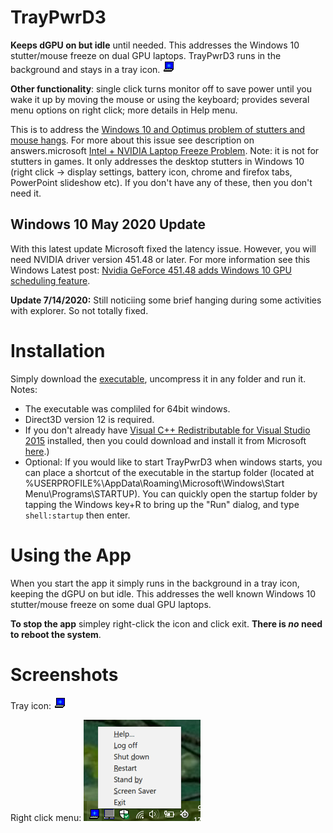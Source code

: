 # TrayPwrD3
**Keeps dGPU on but idle** until needed. This addresses the Windows 10 stutter/mouse freeze on dual GPU laptops. TrayPwrD3 runs in the background and stays in a tray icon.   ![Tray icon](screenshots/traypwr_icon1.png?raw=true "Tray icon")

**Other functionality**: single click turns monitor off to save power until you wake it up by moving the mouse or using the keyboard; provides several menu options on right click; more details in Help menu.

This is to address the [Windows 10 and Optimus problem of stutters and mouse hangs](https://forums.geforce.com/default/topic/860554/geforce-mobile-gpus/windows-10-and-optimus/15/). For more about this issue see description on answers.microsoft [Intel + NVIDIA Laptop Freeze Problem](https://answers.microsoft.com/en-us/windows/forum/windows_10-hardware/mobile-gtx-1060-freeze-problem/93e7004a-62b1-4211-8e37-4c136608865e). Note: it is not for stutters in games. It only addresses the desktop stutters in Windows 10 (right click -> display settings, battery icon, chrome and firefox tabs, PowerPoint slideshow etc).  If you don't have any of these, then you don't need it. 

## Windows 10 May 2020 Update

With this latest update Microsoft fixed the latency issue. However, you will need NVIDIA driver version 451.48 or later. For more information see this Windows Latest post: [Nvidia GeForce 451.48 adds Windows 10 GPU scheduling feature](https://www.windowslatest.com/2020/06/24/nvidia-geforce-451-48-windows-10-hardware-accelerated-gpu-scheduling/).
  
**Update 7/14/2020:** Still noticiing some brief hanging during some activities with explorer. So not totally fixed.

# Installation
Simply download the [executable](https://github.com/jobeid/TrayPwrD3/tree/master/executable), uncompress it in any folder and run it. 
Notes:
- The executable was compliled for 64bit windows. 
- Direct3D version 12 is required.
- If you don't already have [Visual C++ Redistributable for Visual Studio 2015](https://www.microsoft.com/en-us/download/details.aspx?id=48145) installed, then you could download and install it from Microsoft [here](https://go.microsoft.com/fwlink/?LinkId=746572).)
- Optional: If you would like to start TrayPwrD3 when windows starts, you can place a shortcut of the executable in the startup folder (located at %USERPROFILE%\AppData\Roaming\Microsoft\Windows\Start Menu\Programs\STARTUP). You can quickly open the startup folder by tapping the Windows key+R to bring up the "Run" dialog, and type `shell:startup` then enter.

# Using the App
When you start the app it simply runs in the background in a tray icon, keeping the dGPU on but idle. This addresses the well known Windows 10 stutter/mouse freeze on some dual GPU laptops.

**To stop the app** simpley right-click the icon and click exit. **There is _no_ need to reboot the system**.

# Screenshots

Tray icon:   ![Tray icon](screenshots/traypwr_icon1.png?raw=true "Tray icon")


Right click menu:  ![Menu](screenshots/traypwr_rightclick1.png?raw=true "Menu")
